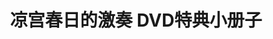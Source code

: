 ---
logo: images/凉宫春日的激奏 DVD特典小册子.jpg
title: 凉宫春日的激奏 DVD特典小册子
subTitle: 暂无资源，如果你拥有该资源，可点击此处向我们提交反馈

category: 其他

hasResource: false
---